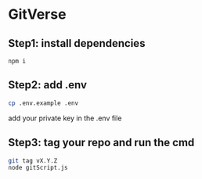# GitVerse

## Step1: install dependencies

 `npm i`

## Step2: add .env

```bash
cp .env.example .env
```

add your private key in the .env file

## Step3: tag your repo and run the cmd

```bash
git tag vX.Y.Z
node gitScript.js
```
